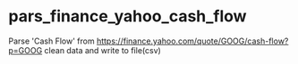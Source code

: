 # pars_finance_yahoo_cash_flow

Parse 'Cash Flow' from https://finance.yahoo.com/quote/GOOG/cash-flow?p=GOOG 
clean data and write to file(csv)
